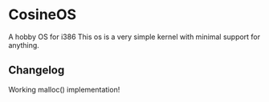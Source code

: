 # CosineOS
A hobby OS for i386
This os is a very simple kernel with minimal support for anything.
## Changelog
Working malloc() implementation!
